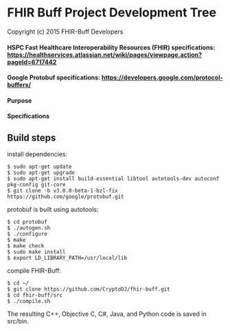 # FHIR Buff Project Development Tree

Copyright (c) 2015 FHIR-Buff Developers

#### HSPC Fast Healthcare Interoperability Resources (FHIR) specifications:  https://healthservices.atlassian.net/wiki/pages/viewpage.action?pageId=6717442

#### Google Protobuf specifications: https://developers.google.com/protocol-buffers/

#### Purpose

#### Specifications

Build steps
-----------

install dependencies:

    $ sudo apt-get update
    $ sudo apt-get upgrade
    $ sudo apt-get install build-essential libtool autotools-dev autoconf pkg-config git-core
    $ git clone -b v3.0.0-beta-1-bzl-fix https://github.com/google/protobuf.git
    
protobuf is built using autotools:

    $ cd protobuf
    $ ./autogen.sh
    $ ./configure
    $ make
    $ make check
    $ sudo make install
    $ export LD_LIBRARY_PATH=/usr/local/lib
    
compile FHIR-Buff:

    $ cd ~/
    $ git clone https://github.com/CryptoDJ/fhir-buff.git
    $ cd fhir-buff/src
    $ ./compile.sh
    
The resulting C++, Objective C, C#, Java, and Python code is saved in src/bin.  






